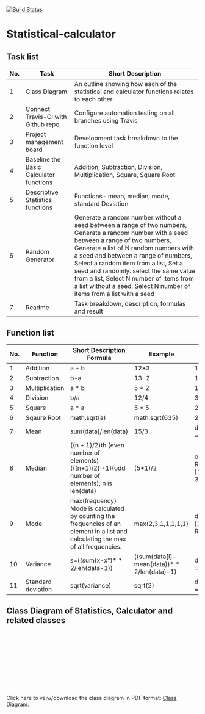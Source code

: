 [![Build Status](https://travis-ci.com/vinayb004/Statistical_Calculator.svg?branch=main)](https://travis-ci.com/vinayb004/Statistical_Calculator)

# Statistical-calculator

## Task list
No. |Task | Short Description
------- | --------------- | ---------- | 
1| Class Diagram | An outline showing how each of the statistical and calculator functions relates to each other
2| Connect Travis-CI with Github repo | Configure automation testing on all branches using Travis 
3| Project management board | Development task breakdown to the function level 
4| Baseline the Basic Calculator functions | Addition, Subtraction, Division, Multiplication, Square, Square Root 
5| Descriptive Statistics functions | Functions- mean, median, mode, standard Deviation 
6| Random Generator | Generate a random number without a seed between a range of two numbers, Generate a random number with a seed between a range of two numbers, Generate a list of N random numbers with a seed and between a range of numbers, Select a random item from a list, Set a seed and randomly. select the same value from a list, Select N number of items from a list without a seed, Select N number of items from a list with a seed 
7| Readme | Task breakdown, description, formulas and result 

## Function list
No. | Function | Short Description  Formula | Example | Result 
------- | --------------- | ---------- | ----------- | ----------- | 
1 | Addition | a + b | 12+3 | 15
2 | Subtraction| b-a | 13-2 | 11
3 | Multiplication| a * b |5 * 2 | 10
4 | Division | b/a | 12/4 | 3
5 | Square | a * a | 5 * 5 | 25
6 | Sqaure Root | math.sqrt(a)| math.sqrt(635)| 25.19920633
7 | Mean | sum(data)/len(data)| 15/3 |data=[1,2,3,4,5] Result = 3
8 | Median |  ((n + 1)/2)th (even number of elements) (((n+1)/2) -1)(odd number of elements), n is len(data)| (5+1)/2 |odd:data=[1,2,3,4,5] Result = 3,even:[1,2,3,4,5,6] Result = 3.5 
9 | Mode | max(frequency) Mode is calculated by counting the frequencies of an element in a list and calculating the max of all frequencies. | max(2,3,1,1,1,1,1) |data=[1,2,5,1,2,3,6,2,9,10,2] Result = 2(count 3)
10 | Variance | s=((sum(x-x")* * 2/len(data-1))|((sum(data[i]-mean(data))* * 2/len(data)-1)| data=[1,2,3,4,5] Result = 2
11 | Standard deviation | sqrt(variance) | sqrt(2) | data=[1,2,3,4,5] Result = 1.414


## Class Diagram of Statistics, Calculator and related classes 
<object data="Diagram_Vinay.pdf" type="application/pdf" width="700px" height="700px">
    <embed src="Diagram_Vinay.pdf">
        <p>Click here to veiw/download the class diagram in PDF format: <a href="Diagram_Vinay.pdf">Class Diagram</a>.</p>
    </embed>
</object>
